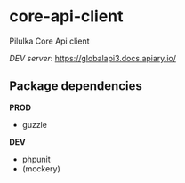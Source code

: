 # core-api-client
Pilulka Core Api client

*DEV server*: https://globalapi3.docs.apiary.io/

## Package dependencies

**PROD**

* guzzle

**DEV**

* phpunit
* (mockery)
